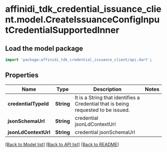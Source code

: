 # affinidi_tdk_credential_issuance_client.model.CreateIssuanceConfigInputCredentialSupportedInner

## Load the model package

```dart
import 'package:affinidi_tdk_credential_issuance_client/api.dart';
```

## Properties

| Name                 | Type       | Description                                                                       | Notes |
| -------------------- | ---------- | --------------------------------------------------------------------------------- | ----- |
| **credentialTypeId** | **String** | It is a String that identifies a Credential that is being requested to be issued. |
| **jsonSchemaUrl**    | **String** | credential jsonLdContextUrl                                                       |
| **jsonLdContextUrl** | **String** | credential jsonSchemaUrl                                                          |

[[Back to Model list]](../README.md#documentation-for-models) [[Back to API list]](../README.md#documentation-for-api-endpoints) [[Back to README]](../README.md)
